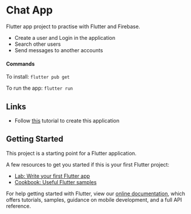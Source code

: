 # Chat App

Flutter app project to practise with Flutter and Firebase.

- Create a user and Login in the application
- Search other users
- Send messages to another accounts

#### Commands

To install:
`flutter pub get`

To run the app:
`flutter run`

## Links

- Follow [this](https://www.youtube.com/watch?v=FTju8w4zEno) tutorial to create this application

## Getting Started

This project is a starting point for a Flutter application.

A few resources to get you started if this is your first Flutter project:

- [Lab: Write your first Flutter app](https://flutter.dev/docs/get-started/codelab)
- [Cookbook: Useful Flutter samples](https://flutter.dev/docs/cookbook)

For help getting started with Flutter, view our
[online documentation](https://flutter.dev/docs), which offers tutorials,
samples, guidance on mobile development, and a full API reference.
